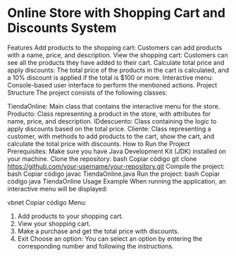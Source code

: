 # Online Store with Shopping Cart and Discounts System
Features
Add products to the shopping cart: Customers can add products with a name, price, and description.
View the shopping cart: Customers can see all the products they have added to their cart.
Calculate total price and apply discounts: The total price of the products in the cart is calculated, and a 10% discount is applied if the total is $100 or more.
Interactive menu: Console-based user interface to perform the mentioned actions.
Project Structure
The project consists of the following classes:

TiendaOnline: Main class that contains the interactive menu for the store.
Producto: Class representing a product in the store, with attributes for name, price, and description.
IDdescuento: Class containing the logic to apply discounts based on the total price.
Cliente: Class representing a customer, with methods to add products to the cart, show the cart, and calculate the total price with discounts.
How to Run the Project
Prerequisites: Make sure you have Java Development Kit (JDK) installed on your machine.
Clone the repository:
bash
Copiar código
git clone https://github.com/your-username/your-repository.git
Compile the project:
bash
Copiar código
javac TiendaOnline.java
Run the project:
bash
Copiar código
java TiendaOnline
Usage Example
When running the application, an interactive menu will be displayed:

vbnet
Copiar código
Menu:
1. Add products to your shopping cart.
2. View your shopping cart.
3. Make a purchase and get the total price with discounts.
4. Exit
Choose an option:
You can select an option by entering the corresponding number and following the instructions.
